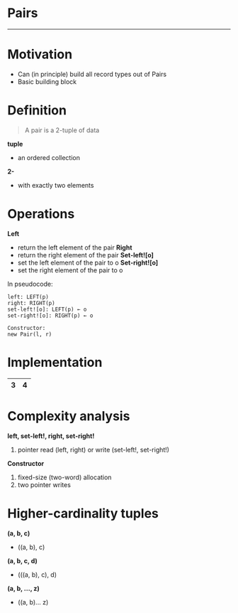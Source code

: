 # Pairs

---

# Motivation
- Can (in principle) build all record types out of Pairs
- Basic building block

# Definition
> A pair is a 2-tuple of data

**tuple**
- an ordered collection

**2-**
- with exactly two elements

# Operations
**Left**
- return the left element of the pair
**Right**
- return the right element of the pair
**Set-left![o]**
- set the left element of the pair to o
**Set-right![o]**
- set the right element of the pair to o

In pseudocode:
```
left: LEFT(p)
right: RIGHT(p)
set-left![o]: LEFT(p) ← o
set-right![o]: RIGHT(p) ← o

Constructor:
new Pair(l, r)
```

# Implementation
| 3 | 4 |
|---|---|

# Complexity analysis
**left, set-left!, right, set-right!**
1. pointer read (left, right) or write (set-left!, set-right!)


**Constructor**
1. fixed-size (two-word) allocation
2. two pointer writes

# Higher-cardinality tuples
**(a, b, c)**
- ((a, b), c)

**(a, b, c, d)**
- (((a, b), c), d)

**(a, b, ..., z)**
- ((a, b)... z)
